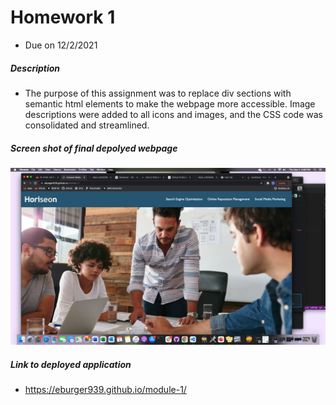 # Homework 1
* Due on 12/2/2021


##### Description
* The purpose of this assignment was to replace div sections with semantic html elements to make the webpage more accessible.  Image descriptions were added to all icons and images, and the CSS code was consolidated and streamlined.  

##### Screen shot of final depolyed webpage
![screenshot](assets/images/screen-shot.png)



##### Link to deployed application
* https://eburger939.github.io/module-1/
